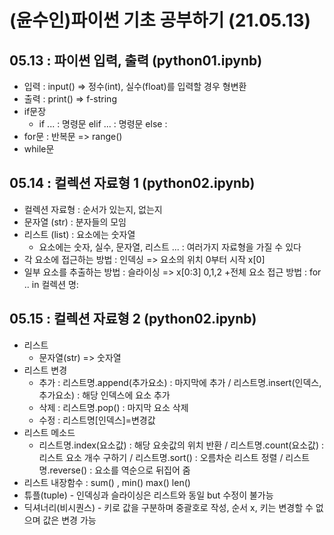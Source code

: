 # (윤수인)파이썬 기초 공부하기 (21.05.13)
## 05.13 : 파이썬 입력, 출력 (python01.ipynb)
+ 입력 : input() => 정수(int), 실수(float)를 입력할 경우 형변환
+ 출력 : print() => f-string
+ if문장 
  + if ... : 명령문 elif ... : 명령문 else : 
+ for문 : 반복문 => range()
+ while문


## 05.14 : 컬렉션 자료형 1 (python02.ipynb)
+ 컬렉션 자료형 : 순서가 있는지, 없는지
+ 문자열 (str) : 분자들의 모임
+ 리스트 (list) : 요소에는 숫자열
  + 요소에는 숫자, 실수, 문자열, 리스트 ... : 여러가지 자료형을 가질 수 있다
+ 각 요소에 접근하는 방법 : 인덱싱 => 요소의 위치 0부터 시작 x[0]
+ 일부 요소를 추출하는 방법 : 슬라이싱 => x[0:3] 0,1,2
+전체 요소 접근 방법 : for .. in 컬렉션 명:
 
 
## 05.15 : 컬렉션 자료형 2 (python02.ipynb)
+ 리스트
  + 문자열(str) => 숫자열
+ 리스트 변경
  + 추가 : 리스트명.append(추가요소) : 마지막에 추가 / 리스트명.insert(인덱스, 추가요소) : 해당 인덱스에 요소 추가
  + 삭제 : 리스트명.pop() : 마지막 요소 삭제
  + 수정 : 리스트명[인덱스]=변경값
 + 리스트 메소드
   +  리스트명.index(요소값) : 해당 요솟값의 위치 반환 / 리스트명.count(요소값) : 리스트 요소 개수 구하기 / 리스트명.sort() : 오름차순 리스트 정렬 / 
리스트명.reverse() : 요소를 역순으로 뒤집어 줌 
+ 리스트 내장함수 : sum() , min() max() len()
+ 튜플(tuple) - 인덱싱과 슬라이싱은 리스트와 동일 but 수정이 불가능
+ 딕셔너리(비시퀀스) - 키로 값을 구분하며 중괄호로 작성, 순서 x, 키는 변경할 수 없으며 값은 변경 가능
